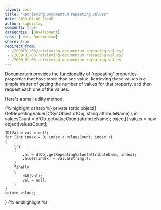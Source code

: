 ```yaml
---
layout: post
title: "Retrieving Documentum repeating values"
date: 2009-01-08 16:45
author: saguiitay
comments: true
categories: [Development]
tags: [.Net, Documentum]
share: true
redirect_from:
 - /2009/01/08/retrieving-documentum-repeating-values/
 - /2009-01-08-retrieving-documentum-repeating-values/
 - /2009-01-08-retrieving-documentum-repeating-values
---
```

Documentum provides the functionality of "repeating" properties - properties that have more than one value. 
Retrieving those values is a simple matter of getting the number of values for that property, and then request each one of the values.

Here's a small utility method: 

{% highlight csharp %}
private static object[] GetRepeatingValue(IDfSysObject dfObj, string attributeName)
{
	int valuesCount = dfObj.getValueCount(attributeName);
	object[] values = new object[valuesCount];

	IDfValue val = null;
	for (int index = 0; index < valuesCount; index++)
	{
		try
		{
			val = dfObj.getRepeatingValue(attributeName, index);
			values[index] = val.asString();
		}
		finally
		{
			NAR(val);
			val = null;
		}
	}
	return values;
}
{% endhighlight %}
